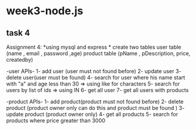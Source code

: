 # week3-node.js
task 4
---------------------------------------------
Assignment 4:
*using  mysql   and express * 
create two tables
user table (name , email , password ,age)
product table (pName , pDescription, price, createdby)

-user APIs-
1- add user (user must not found before)
2- update user 
3- delete user(user must be found)
4- search for user where his name start with "a" and age less than 30 => using like for characters
5- search for users by list of ids => using IN
6- get all user 
7- get all users with products

-product APIs-
1- add product(product must not found before)
2- delete product (product owner only can do this and product must be found )
3- update product (product owner only)
4- get all products 
5- search for products where price greater than 3000
